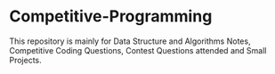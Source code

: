 # Competitive-Programming
This repository is mainly for Data Structure and Algorithms Notes, Competitive Coding Questions, Contest Questions attended and Small Projects.

